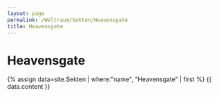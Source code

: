 ```yaml
---
layout: page
permalink: /Weltraum/Sekten/Heavensgate
title: Heavensgate
---
```


# Heavensgate

{% assign data=site.Sekten | where:"name", "Heavensgate" | first %}
{{ data.content }}
